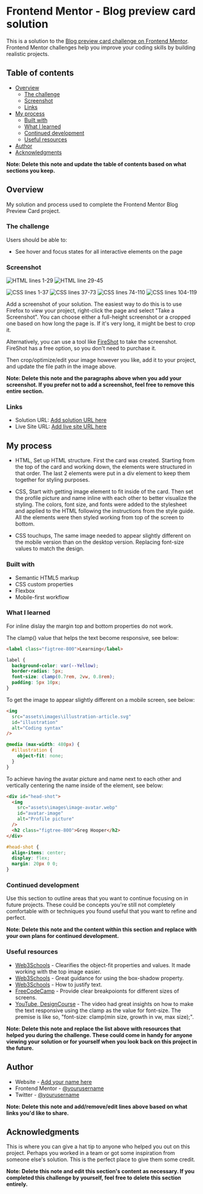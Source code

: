 # Frontend Mentor - Blog preview card solution

This is a solution to the [Blog preview card challenge on Frontend Mentor](https://www.frontendmentor.io/challenges/blog-preview-card-ckPaj01IcS). Frontend Mentor challenges help you improve your coding skills by building realistic projects.

## Table of contents

- [Overview](#overview)
  - [The challenge](#the-challenge)
  - [Screenshot](#screenshot)
  - [Links](#links)
- [My process](#my-process)
  - [Built with](#built-with)
  - [What I learned](#what-i-learned)
  - [Continued development](#continued-development)
  - [Useful resources](#useful-resources)
- [Author](#author)
- [Acknowledgments](#acknowledgments)

**Note: Delete this note and update the table of contents based on what sections you keep.**

## Overview

My solution and process used to complete the Frontend Mentor Blog Preview Card project.

### The challenge

Users should be able to:

- See hover and focus states for all interactive elements on the page

### Screenshot

![HTML lines 1-29 ](./screenshots/blog-preview-card-screenshot-html1.png)
![HTML line 29-45](./screenshots/blog-preview-card-screenshot-html2.png)

![CSS lines 1-37](./screenshots/blog-preview-card-screenshot-css1.png)
![CSS lines 37-73](./screenshots/blog-preview-card-screenshot-css2.png)
![CSS lines 74-110](./screenshots/blog-preview-card-screenshot-css3.png)
![CSS lines 104-119](./screenshots/blog-preview-card-screenshot-css4.png)

Add a screenshot of your solution. The easiest way to do this is to use Firefox to view your project, right-click the page and select "Take a Screenshot". You can choose either a full-height screenshot or a cropped one based on how long the page is. If it's very long, it might be best to crop it.

Alternatively, you can use a tool like [FireShot](https://getfireshot.com/) to take the screenshot. FireShot has a free option, so you don't need to purchase it.

Then crop/optimize/edit your image however you like, add it to your project, and update the file path in the image above.

**Note: Delete this note and the paragraphs above when you add your screenshot. If you prefer not to add a screenshot, feel free to remove this entire section.**

### Links

- Solution URL: [Add solution URL here](https://your-solution-url.com)
- Live Site URL: [Add live site URL here](https://your-live-site-url.com)

## My process

- HTML, Set up HTML structure. First the card was created. Starting from the top of the card and working down, the elements were structured in that order. The last 2 elements were put in a div element to keep them together for styling purposes.

- CSS, Start with getting image element to fit inside of the card. Then set the profile picture and name inline with each other to better visualize the styling. The colors, font size, and fonts were added to the stylesheet and applied to the HTML following the instructions from the style guide. All the elements were then styled working from top of the screen to bottom.

- CSS touchups, The same image needed to appear slightly different on the mobile version than on the desktop version. Replacing font-size values to match the design.

### Built with

- Semantic HTML5 markup
- CSS custom properties
- Flexbox
- Mobile-first workflow

### What I learned

For inline dislay the margin top and bottom properties do not work.

The clamp() value that helps the text become responsive, see below:

```html
<label class="figtree-800">Learning</label>
```

```css
label {
  background-color: var(--Yellow);
  border-radius: 5px;
  font-size: clamp(0.7rem, 2vw, 0.8rem);
  padding: 5px 10px;
}
```

To get the image to appear slightly different on a mobile screen, see below:

```html
<img
  src="assets\images\illustration-article.svg"
  id="illustration"
  alt="Coding syntax"
/>
```

```css
@media (max-width: 480px) {
  #illustration {
    object-fit: none;
  }
}
```

To achieve having the avatar picture and name next to each other and vertically centering the name inside of the element, see below:

```html
<div id="head-shot">
  <img
    src="assets\images\image-avatar.webp"
    id="avatar-image"
    alt="Profile picture"
  />
  <h2 class="figtree-800">Greg Hooper</h2>
</div>
```

```css
#head-shot {
  align-items: center;
  display: flex;
  margin: 20px 0 0;
}
```

### Continued development

Use this section to outline areas that you want to continue focusing on in future projects. These could be concepts you're still not completely comfortable with or techniques you found useful that you want to refine and perfect.

**Note: Delete this note and the content within this section and replace with your own plans for continued development.**

### Useful resources

- [Web3Schools](https://www.w3schools.com/css/css3_object-fit.asp) - Clearifies the object-fit properties and values. It made working with the top image easier.
- [Web3Schools](https://www.w3schools.com/cssref/css3_pr_box-shadow.php) - Great guidance for using the box-shadow property.
- [Web3Schools](https://www.w3schools.com/cssref/css3_pr_text-justify.php) - How to justify text.
- [FreeCodeCamp](https://www.freecodecamp.org/news/css-media-queries-breakpoints-media-types-standard-resolutions-and-more/) - Provide clear breakpoionts for different sizes of screens.
- [YouTube, DesignCourse](https://www.youtube.com/watch?time_continue=300&v=dg488RrpNTc&embeds_referring_euri=https%3A%2F%2Fforum.freecodecamp.org%2F&source_ve_path=MzY4NDIsMzY4NDIsMzY4NDIsMjg2NjY) - The video had great insights on how to make the text responsive using the clamp as the value for font-size. The premise is like so, "font-size: clamp(min size, growth in vw, max size);".

**Note: Delete this note and replace the list above with resources that helped you during the challenge. These could come in handy for anyone viewing your solution or for yourself when you look back on this project in the future.**

## Author

- Website - [Add your name here](https://www.your-site.com)
- Frontend Mentor - [@yourusername](https://www.frontendmentor.io/profile/yourusername)
- Twitter - [@yourusername](https://www.twitter.com/yourusername)

**Note: Delete this note and add/remove/edit lines above based on what links you'd like to share.**

## Acknowledgments

This is where you can give a hat tip to anyone who helped you out on this project. Perhaps you worked in a team or got some inspiration from someone else's solution. This is the perfect place to give them some credit.

**Note: Delete this note and edit this section's content as necessary. If you completed this challenge by yourself, feel free to delete this section entirely.**
